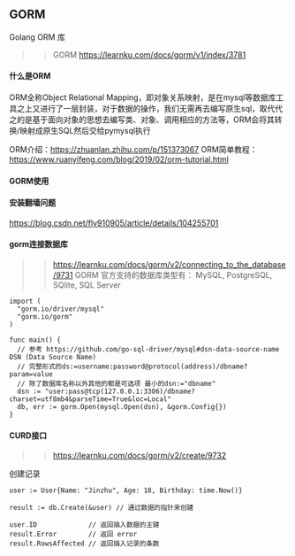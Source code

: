 ## GORM
 Golang ORM 库
>> GORM https://learnku.com/docs/gorm/v1/index/3781


#### 什么是ORM
ORM全称Object Relational Mapping，即对象关系映射，是在mysql等数据库工具之上又进行了一层封装，对于数据的操作，我们无需再去编写原生sql，取代代之的是基于面向对象的思想去编写类、对象、调用相应的方法等，ORM会将其转换/映射成原生SQL然后交给pymysql执行

ORM介绍：https://zhuanlan.zhihu.com/p/151373067
ORM简单教程：https://www.ruanyifeng.com/blog/2019/02/orm-tutorial.html


#### GORM使用

#### 安装翻墙问题
https://blog.csdn.net/fly910905/article/details/104255701

#### gorm连接数据库
>> https://learnku.com/docs/gorm/v2/connecting_to_the_database/9731
GORM 官方支持的数据库类型有： MySQL, PostgreSQL, SQlite, SQL Server

```
import (
  "gorm.io/driver/mysql"
  "gorm.io/gorm"
)

func main() {
  // 参考 https://github.com/go-sql-driver/mysql#dsn-data-source-name DSN (Data Source Name)
  // 完整形式的ds:=username:password@protocol(address)/dbname?param=value
  // 除了数据库名称以外其他的都是可选项 最小的dsn:="dbname"
  dsn := "user:pass@tcp(127.0.0.1:3306)/dbname?charset=utf8mb4&parseTime=True&loc=Local"
  db, err := gorm.Open(mysql.Open(dsn), &gorm.Config{})
}
```


#### CURD接口
>> https://learnku.com/docs/gorm/v2/create/9732

创建记录
```
user := User{Name: "Jinzhu", Age: 18, Birthday: time.Now()}

result := db.Create(&user) // 通过数据的指针来创建

user.ID             // 返回插入数据的主键
result.Error        // 返回 error
result.RowsAffected // 返回插入记录的条数
```
